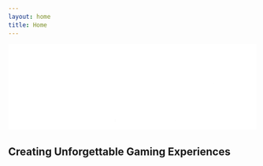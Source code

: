 ```yaml
---
layout: home
title: Home
---
```


<div class="centered-logo">
    <img src="/assets/images/logo-white.png" alt="Soulless Studio Logo" />
    <h2>Creating Unforgettable Gaming Experiences</h2>
</div>